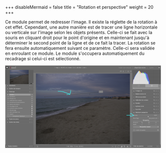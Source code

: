 +++
disableMermaid = false
title = "Rotation et perspective"
weight = 20
+++

Ce module permet de redresser l'image. Il existe la réglette de la
rotation à cet effet. Cependant, une autre manière est de tracer une
ligne horizontale ou verticale sur l'image selon les objets présents.
Celle-ci se fait avec la souris en cliquant droit pour le point
d'origine et en maintenant jusqu'à déterminer le second point de la
ligne et de ce fait la tracer. La rotation se fera ensuite
automatiquement suivant ce paramètre. Celle-ci sera validée en enroulant
ce module. Le module s'occupera automatiquement du recadrage si celui-ci
est sélectionné.

![Vue chambre noire](rotation.png?classes=shadow&height=500px)
